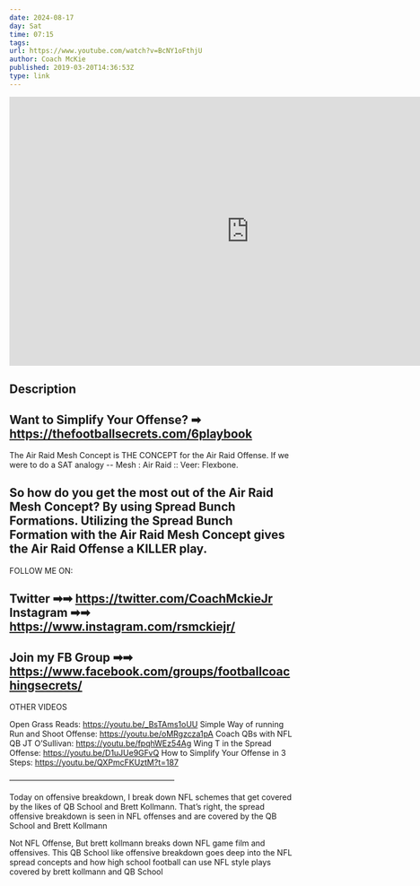 ```yaml
---
date: 2024-08-17
day: Sat
time: 07:15
tags:
url: https://www.youtube.com/watch?v=BcNY1oFthjU
author: Coach McKie
published: 2019-03-20T14:36:53Z
type: link
---
```


<iframe width="854" height="480" src="https://www.youtube.com/embed/BcNY1oFthjU" frameborder="0" allowfullscreen></iframe>

## Description
Want to Simplify Your Offense? ➡ https://thefootballsecrets.com/6playbook
----------------------------------------------------------
The Air Raid Mesh Concept is THE CONCEPT for the Air Raid Offense. If we were to do a SAT analogy -- Mesh : Air Raid :: Veer: Flexbone.

So how do you get the most out of the Air Raid Mesh Concept? By using Spread Bunch Formations. Utilizing the Spread Bunch Formation with the Air Raid Mesh Concept gives the Air Raid Offense a KILLER play.
-----------------------------------------------------------
FOLLOW ME ON:

Twitter ➡➡ https://twitter.com/CoachMckieJr
Instagram ➡➡ https://www.instagram.com/rsmckiejr/
-------------------------------------------------------------------------
Join my FB Group ➡➡ https://www.facebook.com/groups/footballcoachingsecrets/
-------------------------------------------------------------------------------------
OTHER VIDEOS

Open Grass Reads: https://youtu.be/_BsTAms1oUU
Simple Way of running Run and Shoot Offense: https://youtu.be/oMRgzcza1pA
Coach QBs with NFL QB JT O’Sullivan: https://youtu.be/fpqhWEz54Ag
Wing T in the Spread Offense: https://youtu.be/D1uJUe9GFvQ
How to Simplify Your Offense in 3 Steps: https://youtu.be/QXPmcFKUztM?t=187

—————————————————————

Today on offensive breakdown, I break down NFL schemes that get covered by the likes of QB School and Brett Kollmann. That’s right, the spread offensive breakdown is seen in NFL offenses and are covered by the QB School and Brett Kollmann

Not NFL Offense, But brett kollmann breaks down NFL game film and offensives. This QB School like offensive breakdown goes deep into the NFL spread concepts and how high school football can use NFL style plays covered by brett kollmann and QB School